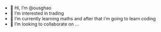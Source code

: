 - 👋 Hi, I’m @ousghao
- 👀 I’m interested in trading
- 🌱 I’m currently learning maths and after that i'm going to learn coding 
- 💞️ I’m looking to collaborate on ...
 

<!---
ousghao/ousghao is a ✨ special ✨ repository because its `README.md` (this file) appears on your GitHub profile.
You can click the Preview link to take a look at your changes.
--->
